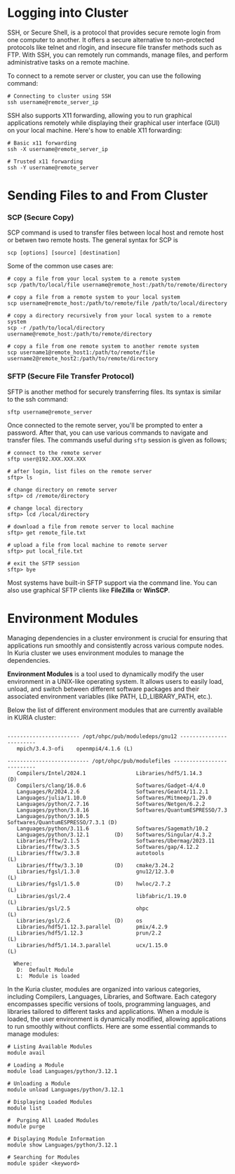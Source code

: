 # Logging into Cluster

SSH, or Secure Shell, is a protocol that provides secure remote login from one computer to another. It offers a secure alternative to non-protected protocols like telnet and rlogin, and insecure file transfer methods such as FTP. With SSH, you can remotely run commands, manage files, and perform administrative tasks on a remote machine.

To connect to a remote server or cluster, you can use the following command:

```
# Connecting to cluster using SSH
ssh username@remote_server_ip
```

SSH also supports X11 forwarding, allowing you to run graphical applications remotely while displaying their graphical user interface (GUI) on your local machine. Here's how to enable X11 forwarding:


```
# Basic x11 forwarding
ssh -X username@remote_server_ip

# Trusted x11 forwarding
ssh -Y username@remote_server
```

# Sending Files to and From Cluster

### SCP (Secure Copy)

SCP command is used to transfer files between local host and remote host or betwen two remote hosts.  The general syntax for SCP is

```
scp [options] [source] [destination]
```

Some of the common use cases are:

```
# copy a file from your local system to a remote system
scp /path/to/local/file username@remote_host:/path/to/remote/directory

# copy a file from a remote system to your local system
scp username@remote_host:/path/to/remote/file /path/to/local/directory

# copy a directory recursively from your local system to a remote system
scp -r /path/to/local/directory username@remote_host:/path/to/remote/directory

# copy a file from one remote system to another remote system
scp username1@remote_host1:/path/to/remote/file username2@remote_host2:/path/to/remote/directory
```

### SFTP (Secure File Transfer Protocol)

SFTP is another method for securely transferring files. Its syntax is similar to the ssh command:
```
sftp username@remote_server
```

Once connected to the remote server, you'll be prompted to enter a password. After that, you can use various commands to navigate and transfer files. The commands useful during `sftp` session is given as follows;

```
# connect to the remote server
sftp user@192.XXX.XXX.XXX

# after login, list files on the remote server
sftp> ls

# change directory on remote server
sftp> cd /remote/directory

# change local directory
sftp> lcd /local/directory

# download a file from remote server to local machine
sftp> get remote_file.txt

# upload a file from local machine to remote server
sftp> put local_file.txt

# exit the SFTP session
sftp> bye
```

 Most systems have built-in SFTP support via the command line. You can also use graphical SFTP clients like **FileZilla** or **WinSCP**.
 
 # Environment Modules

Managing dependencies in a cluster environment is crucial for ensuring that applications run smoothly and consistently across various compute nodes. In Kuria cluster we uses environment modules to manage the dependencies.

**Environment Modules** is a tool used to dynamically modify the user environment in a UNIX-like operating system. It allows users to easily load, unload, and switch between different software packages and their associated environment variables (like PATH, LD_LIBRARY_PATH, etc.). 

Below the list of different environment modules that are currently available in KURIA cluster:

```

----------------------- /opt/ohpc/pub/moduledeps/gnu12 ------------------------
   mpich/3.4.3-ofi    openmpi4/4.1.6 (L)

-------------------------- /opt/ohpc/pub/modulefiles --------------------------
   Compilers/Intel/2024.1                Libraries/hdf5/1.14.3           (D)
   Compilers/clang/16.0.6                Softwares/Gadget-4/4.0
   Languages/R/2024.2.6                  Softwares/Geant4/11.2.1
   Languages/julia/1.10.0                Softwares/Mitmeep/1.29.0
   Languages/python/2.7.16               Softwares/Netgen/6.2.2
   Languages/python/3.8.16               Softwares/QuantumESPRESSO/7.3
   Languages/python/3.10.5               Softwares/QuantumESPRESSO/7.3.1 (D)
   Languages/python/3.11.6               Softwares/Sagemath/10.2
   Languages/python/3.12.1        (D)    Softwares/Singular/4.3.2
   Libraries/fftw/2.1.5                  Softwares/Ubermag/2023.11
   Libraries/fftw/3.3.5                  Softwares/gap/4.12.2
   Libraries/fftw/3.3.8                  autotools                       (L)
   Libraries/fftw/3.3.10          (D)    cmake/3.24.2
   Libraries/fgsl/1.3.0                  gnu12/12.3.0                    (L)
   Libraries/fgsl/1.5.0           (D)    hwloc/2.7.2                     (L)
   Libraries/gsl/2.4                     libfabric/1.19.0                (L)
   Libraries/gsl/2.5                     ohpc                            (L)
   Libraries/gsl/2.6              (D)    os
   Libraries/hdf5/1.12.3.parallel        pmix/4.2.9
   Libraries/hdf5/1.12.3                 prun/2.2                        (L)
   Libraries/hdf5/1.14.3.parallel        ucx/1.15.0                      (L)

  Where:
   D:  Default Module
   L:  Module is loaded
```
In the Kuria cluster, modules are organized into various categories, including Compilers, Languages, Libraries, and Software. Each category encompasses specific versions of tools, programming languages, and libraries tailored to different tasks and applications. When a module is loaded, the user environment is dynamically modified, allowing applications to run smoothly without conflicts. Here are some essential commands to manage modules:

```
# Listing Available Modules
module avail

# Loading a Module
module load Languages/python/3.12.1

# Unloading a Module
module unload Languages/python/3.12.1

# Displaying Loaded Modules
module list

#  Purging All Loaded Modules
module purge

# Displaying Module Information
module show Languages/python/3.12.1

# Searching for Modules
module spider <keyword>
```